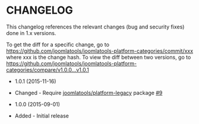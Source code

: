 CHANGELOG
=========

This changelog references the relevant changes (bug and security fixes) done in 1.x versions.

To get the diff for a specific change, go to https://github.com/joomlatools/joomlatools-platform-categories/commit/xxx where xxx is the
change hash. To view the diff between two versions, go to https://github.com/joomlatools/joomlatools-platform-categories/compare/v1.0.0...v1.0.1

* 1.0.1 (2015-11-16)
 * Changed - Require [joomlatools/platform-legacy](https://github.com/joomlatools/joomlatools-platform-legacy) package [#9](https://github.com/joomlatools/joomlatools-platform-categories/issues/9)

* 1.0.0 (2015-09-01)
 * Added - Initial release
